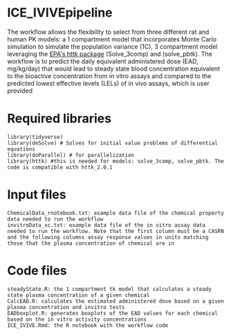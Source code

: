 # ICE_IVIVEpipeline
The workflow allows the flexibility to select from three different rat and human PK models: a 1 compartment model that incorporates Monte Carlo simulation to simulate the population variance (1C), 3 compartment model leveraging the  [EPA's httk package](https://github.com/USEPA/CompTox-ExpoCast-httk) (Solve_3comp) and (solve_pbtk). The workflow is to predict the daily equivalent administered dose (EAD, mg/kg/day) that would lead to steady state blood concentration equivalent to the bioactive concentration from in vitro assays and compared to the predicted lowest effective levels (LELs) of in vivo assays, which is user provided


# Required libraries
	library(tidyverse)
	library(deSolve) # Solves for initial value problems of differential equations
	library(doParallel) # for parallelization 
	library(httk) #this is needed for models: solve_3comp, solve_pbtk. The code is compatible with httk_2.0.1
	

# Input files
	ChemicalData_rnotebook.txt: example data file of the chemical property data needed to run the workflow
	invitroData_xc.txt: example data file of the in vitro assay data needed to run the workflow. Note that the first column must be a CASRN and the following columns assay response values in units matching those that the plasma concentration of chemical are in

# Code files
	steadyState.R: the 1 compartment tk model that calculates a steady state plasma concentration of a given chemical
	CalcEAD.R: calculates the estimated administered dose based on a given plasma concentration and invitro tests
	EADboxplot.R: generates boxplots of the EAD values for each chemical based on the in vitro activity concentrations
	ICE_IVIVE.Rmd: the R notebook with the workflow code

